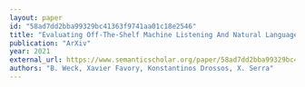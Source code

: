 ```yaml
---
layout: paper
id: "58ad7dd2bba99329bc41363f9741aa01c18e2546"
title: "Evaluating Off-The-Shelf Machine Listening And Natural Language Models For Automated Audio Captioning"
publication: "ArXiv"
year: 2021
external_url: https://www.semanticscholar.org/paper/58ad7dd2bba99329bc41363f9741aa01c18e2546
authors: "B. Weck, Xavier Favory, Konstantinos Drossos, X. Serra"
---
```

